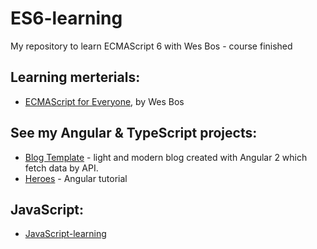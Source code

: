 # ES6-learning
My repository to learn ECMAScript 6 with Wes Bos - course finished

## Learning merterials:
- [ECMAScript for Everyone](https://es6.io/), by Wes Bos


## See my Angular & TypeScript projects:
- [Blog Template](https://github.com/unrealdst/BlogApi/tree/master/Blog2.0/blog2.0) - light and modern blog created with Angular 2 which fetch data by API. 
- [Heroes](https://github.com/wroclawianka/angular2.0_heroes-tutorial) - Angular tutorial 


## JavaScript:
- [JavaScript-learning](https://github.com/wroclawianka/javaScript-learning)